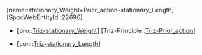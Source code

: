﻿---
type: TrizContradiction
aliases:
- stationary_Weight+Prior_action-stationary_Length
license: CC BY-SA 4.0
copyright: https://github.com/SpocWeb
IsDeleted: false
IsReadOnly: false
Confidential: public
tags: 
- Triz/Contradiction
---
[name::stationary_Weight+Prior_action-stationary_Length]
[SpocWebEntityId::22696]
+ [pro::[Triz-stationary_Weight](tech/Triz/Parameter/Triz-stationary_Weight.md)]
[Triz-Principle::[Triz-Prior_action](tech/Triz/Principle/Triz-Prior_action.md)]
- [con::[Triz-stationary_Length](tech/Triz/Parameter/Triz-stationary_Length.md)]

